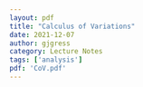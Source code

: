 ```yaml
---
layout: pdf
title: "Calculus of Variations"
date: 2021-12-07
author: gjgress
category: Lecture Notes
tags: ['analysis']
pdf: 'CoV.pdf'
---
```


